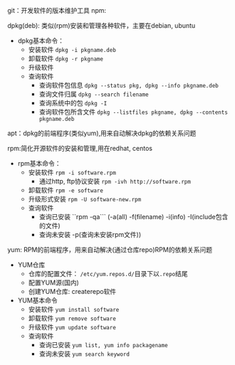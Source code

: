 git：开发软件的版本维护工具
npm:

dpkg(deb): 类似(rpm)安装和管理各种软件，主要在debian, ubuntu 
- dpkg基本命令：
    - 安装软件 ```dpkg -i pkgname.deb```
    - 卸载软件 ```dpkg -r pkgname```
    - 升级软件 
    - 查询软件 
        - 查询软件包信息 ```dpkg --status pkg, dpkg --info pkgname.deb```
        - 查询文件归属 ```dpkg --search filename```
        - 查询系统中的包  ```dpkg -I```
        - 查询软件包所含文件 ```dpkg --listfiles pkgname, dpkg --contents pkgname.deb```
    
apt：dpkg的前端程序(类似yum),用来自动解决dpkg的依赖关系问题


rpm:简化开源软件的安装和管理,用在redhat, centos
- rpm基本命令：
    - 安装软件 ```rpm -i software.rpm```
        - 通过http, ftp协议安装 ```rpm -ivh http://software.rpm```
    - 卸载软件 ```rpm -e software```
    - 升级形式安装  ```rpm -U software-new.rpm```  
    - 查询软件 
        - 查询已安装   ``rpm -qa``` (-a(all) -f(filename) -i(info) -I(include包含的文件) 
        - 查询未安装    -p(查询未安装rpm文件))

yum: RPM的前端程序，用来自动解决(通过仓库repo)RPM的依赖关系问题    
- YUM仓库
    - 仓库的配置文件： ```/etc/yum.repos.d/```目录下以```.repo```结尾
    - 配置YUM源(国内)
    - 创建YUM仓库: createrepo软件
- YUM基本命令
    - 安装软件  ```yum install software```
    - 卸载软件   ```yum remove software```
    - 升级软件    ```yum update software```
    - 查询软件    
        - 查询已安装 ```yum list, yum info packagename```
        - 查询未安装  ```yum search keyword```
